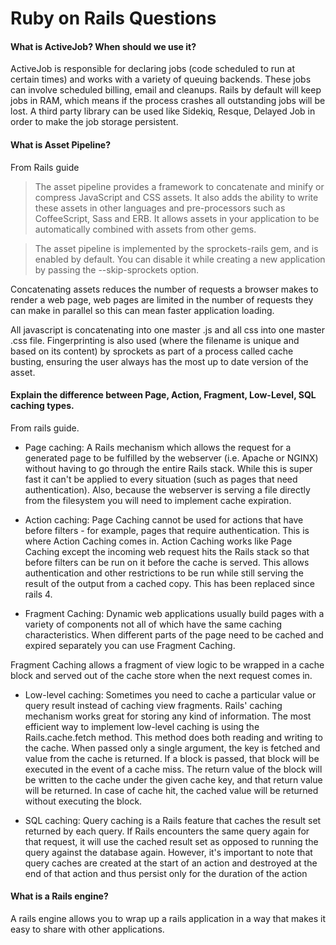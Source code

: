 # Ruby on Rails Questions

#### What is ActiveJob? When should we use it?

ActiveJob is responsible for declaring jobs (code scheduled to run at certain times) and works with a variety of queuing backends. These jobs can involve scheduled billing, email and cleanups. Rails by default will keep jobs in RAM, which means if the process crashes all outstanding jobs will be lost. A third party library can be used like Sidekiq, Resque, Delayed Job in order to make the job storage persistent. 

#### What is Asset Pipeline?
From Rails guide

> The asset pipeline provides a framework to concatenate and minify or compress JavaScript and CSS assets. It also adds the ability to write these assets in other languages and pre-processors such as CoffeeScript, Sass and ERB. It allows assets in your application to be automatically combined with assets from other gems. 

> The asset pipeline is implemented by the sprockets-rails gem, and is enabled by default. You can disable it while creating a new application by passing the --skip-sprockets option.

Concatenating assets reduces the number of requests a browser makes to render a web page, web pages are limited in the number of requests they can make in parallel so this can mean faster application loading. 

All javascript is concatenating into one master .js and all css into one master .css file. 
Fingerprinting is also used (where the filename is unique and based on its content) by sprockets as part of a process called cache busting, ensuring the user always has the most up to date version of the asset. 

#### Explain the difference between Page, Action, Fragment, Low-Level, SQL caching types.
From rails guide.

- Page caching: A Rails mechanism which allows the request for a generated page to be fulfilled by the webserver (i.e. Apache or NGINX) without having to go through the entire Rails stack. While this is super fast it can't be applied to every situation (such as pages that need authentication). Also, because the webserver is serving a file directly from the filesystem you will need to implement cache expiration.

- Action caching: Page Caching cannot be used for actions that have before filters - for example, pages that require authentication. This is where Action Caching comes in. Action Caching works like Page Caching except the incoming web request hits the Rails stack so that before filters can be run on it before the cache is served. This allows authentication and other restrictions to be run while still serving the result of the output from a cached copy. This has been replaced since rails 4. 

- Fragment Caching: Dynamic web applications usually build pages with a variety of components not all of which have the same caching characteristics. When different parts of the page need to be cached and expired separately you can use Fragment Caching.

Fragment Caching allows a fragment of view logic to be wrapped in a cache block and served out of the cache store when the next request comes in.

- Low-level caching: Sometimes you need to cache a particular value or query result instead of caching view fragments. Rails' caching mechanism works great for storing any kind of information.
The most efficient way to implement low-level caching is using the Rails.cache.fetch method. This method does both reading and writing to the cache. When passed only a single argument, the key is fetched and value from the cache is returned. If a block is passed, that block will be executed in the event of a cache miss. The return value of the block will be written to the cache under the given cache key, and that return value will be returned. In case of cache hit, the cached value will be returned without executing the block.

- SQL caching: Query caching is a Rails feature that caches the result set returned by each query. If Rails encounters the same query again for that request, it will use the cached result set as opposed to running the query against the database again. However, it's important to note that query caches are created at the start of an action and destroyed at the end of that action and thus persist only for the duration of the action


#### What is a Rails engine?

A rails engine allows you to wrap up a rails application in a way that makes it easy to share with other applications. 

